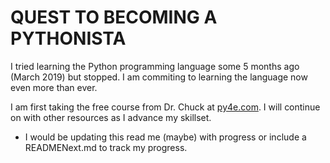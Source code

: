 # QUEST TO BECOMING A PYTHONISTA

I tried learning the Python programming language some 5 months ago (March 2019) but stopped.
I am commiting to learning the language now even more than ever.

I am first taking the free course from Dr. Chuck at [py4e.com](https://www.py4e.com/). I will continue on with other resources as I advance my skillset.

- I would be updating this read me (maybe) with progress or include a READMENext.md to track my progress.
